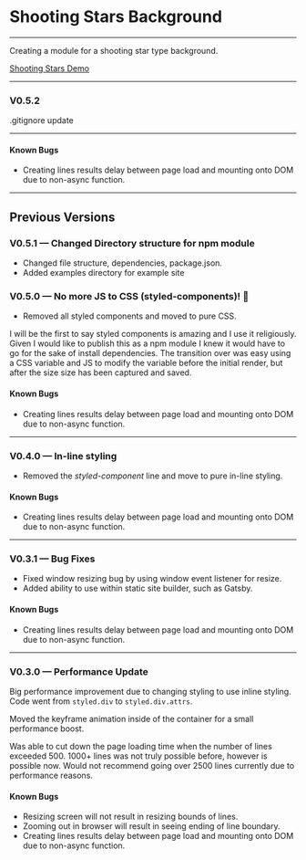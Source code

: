 # Shooting Stars Background

---

Creating a module for a shooting star type background.

[Shooting Stars Demo](https://shooting-stars-demo.gradys.dev/)

---

### V0.5.2
.gitignore update

---

#### Known Bugs
- Creating lines results delay between page load and mounting onto DOM due to non-async function.

---

## Previous Versions

### V0.5.1 — Changed Directory structure for npm module
- Changed file structure, dependencies, package.json.
- Added examples directory for example site

### V0.5.0 — No more JS to CSS (styled-components)! 🎉
- Removed all styled components and moved to pure CSS.

I will be the first to say styled components is amazing and I use it religiously. Given I would like to publish this as a npm module I knew it would have to go for the sake of install dependencies. The transition over was easy using a CSS variable and JS to modify the variable before the initial render, but after the size size has been captured and saved.

#### Known Bugs
- Creating lines results delay between page load and mounting onto DOM due to non-async function.

---

### V0.4.0 — In-line styling
- Removed the *styled-component* line and move to pure in-line styling.

#### Known Bugs
- Creating lines results delay between page load and mounting onto DOM due to non-async function.

---

### V0.3.1 — Bug Fixes
- Fixed window resizing bug by using window event listener for resize.
- Added ability to use within static site builder, such as Gatsby.

#### Known Bugs
- Creating lines results delay between page load and mounting onto DOM due to non-async function.

---

### V0.3.0 — Performance Update
Big performance improvement due to changing styling to use inline styling.
Code went from `styled.div` to `styled.div.attrs`.

Moved the keyframe animation inside of the container for a small performance boost.

Was able to cut down the page loading time when the number of lines exceeded 500.
1000+ lines was not truly possible before, however is possible now. Would not recommend
going over 2500 lines currently due to performance reasons.

#### Known Bugs
- Resizing screen will not result in resizing bounds of lines.
- Zooming out in browser will result in seeing ending of line boundary.
- Creating lines results delay between page load and mounting onto DOM due to non-async function.
